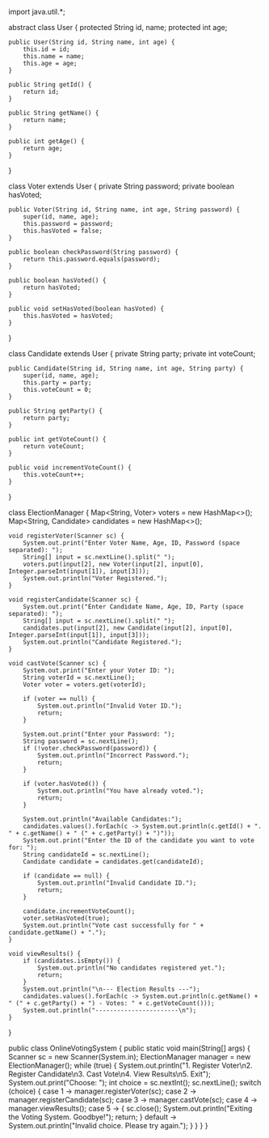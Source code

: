 import java.util.*;

abstract class User {
    protected String id, name;
    protected int age;

    public User(String id, String name, int age) {
        this.id = id;
        this.name = name;
        this.age = age;
    }

    public String getId() {
        return id;
    }

    public String getName() {
        return name;
    }

    public int getAge() {
        return age;
    }
}

class Voter extends User {
    private String password;
    private boolean hasVoted;

    public Voter(String id, String name, int age, String password) {
        super(id, name, age);
        this.password = password;
        this.hasVoted = false;
    }

    public boolean checkPassword(String password) {
        return this.password.equals(password);
    }

    public boolean hasVoted() {
        return hasVoted;
    }

    public void setHasVoted(boolean hasVoted) {
        this.hasVoted = hasVoted;
    }
}

class Candidate extends User {
    private String party;
    private int voteCount;

    public Candidate(String id, String name, int age, String party) {
        super(id, name, age);
        this.party = party;
        this.voteCount = 0;
    }

    public String getParty() {
        return party;
    }

    public int getVoteCount() {
        return voteCount;
    }

    public void incrementVoteCount() {
        this.voteCount++;
    }
}

class ElectionManager {
    Map<String, Voter> voters = new HashMap<>();
    Map<String, Candidate> candidates = new HashMap<>();

    void registerVoter(Scanner sc) {
        System.out.print("Enter Voter Name, Age, ID, Password (space separated): ");
        String[] input = sc.nextLine().split(" ");
        voters.put(input[2], new Voter(input[2], input[0], Integer.parseInt(input[1]), input[3]));
        System.out.println("Voter Registered.");
    }

    void registerCandidate(Scanner sc) {
        System.out.print("Enter Candidate Name, Age, ID, Party (space separated): ");
        String[] input = sc.nextLine().split(" ");
        candidates.put(input[2], new Candidate(input[2], input[0], Integer.parseInt(input[1]), input[3]));
        System.out.println("Candidate Registered.");
    }

    void castVote(Scanner sc) {
        System.out.print("Enter your Voter ID: ");
        String voterId = sc.nextLine();
        Voter voter = voters.get(voterId);

        if (voter == null) {
            System.out.println("Invalid Voter ID.");
            return;
        }

        System.out.print("Enter your Password: ");
        String password = sc.nextLine();
        if (!voter.checkPassword(password)) {
            System.out.println("Incorrect Password.");
            return;
        }

        if (voter.hasVoted()) {
            System.out.println("You have already voted.");
            return;
        }

        System.out.println("Available Candidates:");
        candidates.values().forEach(c -> System.out.println(c.getId() + ". " + c.getName() + " (" + c.getParty() + ")"));
        System.out.print("Enter the ID of the candidate you want to vote for: ");
        String candidateId = sc.nextLine();
        Candidate candidate = candidates.get(candidateId);

        if (candidate == null) {
            System.out.println("Invalid Candidate ID.");
            return;
        }

        candidate.incrementVoteCount();
        voter.setHasVoted(true);
        System.out.println("Vote cast successfully for " + candidate.getName() + ".");
    }

    void viewResults() {
        if (candidates.isEmpty()) {
            System.out.println("No candidates registered yet.");
            return;
        }
        System.out.println("\n--- Election Results ---");
        candidates.values().forEach(c -> System.out.println(c.getName() + " (" + c.getParty() + ") - Votes: " + c.getVoteCount()));
        System.out.println("-----------------------\n");
    }
}

public class OnlineVotingSystem {
    public static void main(String[] args) {
        Scanner sc = new Scanner(System.in);
        ElectionManager manager = new ElectionManager();
        while (true) {
            System.out.println("1. Register Voter\n2. Register Candidate\n3. Cast Vote\n4. View Results\n5. Exit");
            System.out.print("Choose: ");
            int choice = sc.nextInt();
            sc.nextLine();
            switch (choice) {
                case 1 -> manager.registerVoter(sc);
                case 2 -> manager.registerCandidate(sc);
                case 3 -> manager.castVote(sc);
                case 4 -> manager.viewResults();
                case 5 -> {
                    sc.close();
                    System.out.println("Exiting the Voting System. Goodbye!");
                    return;
                }
                default -> System.out.println("Invalid choice. Please try again.");
            }
        }
    }
}
